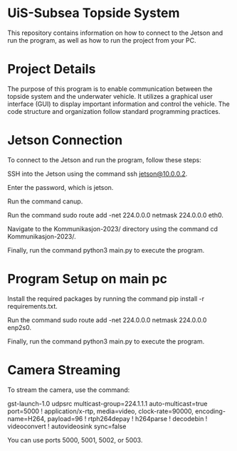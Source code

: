 # UiS-Subsea Topside System
This repository contains information on how to connect to the Jetson and run the program, as well as how to run the project from your PC.

# Project Details
The purpose of this program is to enable communication between the topside system and the underwater vehicle. It utilizes a graphical user interface (GUI) to display important information and control the vehicle. The code structure and organization follow standard programming practices.
# Jetson Connection
To connect to the Jetson and run the program, follow these steps:

SSH into the Jetson using the command ssh jetson@10.0.0.2.

Enter the password, which is jetson.

Run the command canup.

Run the command sudo route add -net 224.0.0.0 netmask 224.0.0.0 eth0.

Navigate to the Kommunikasjon-2023/ directory using the command cd Kommunikasjon-2023/.

Finally, run the command python3 main.py to execute the program.

# Program Setup on main pc
Install the required packages by running the command pip install -r requirements.txt.

Run the command sudo route add -net 224.0.0.0 netmask 224.0.0.0 enp2s0.

Finally, run the command python3 main.py to execute the program.

# Camera Streaming
To stream the camera, use the command:

gst-launch-1.0 udpsrc multicast-group=224.1.1.1 auto-multicast=true port=5000 ! application/x-rtp, media=video, clock-rate=90000, encoding-name=H264, payload=96 ! rtph264depay ! h264parse ! decodebin ! videoconvert ! autovideosink sync=false

You can use ports 5000, 5001, 5002, or 5003.

